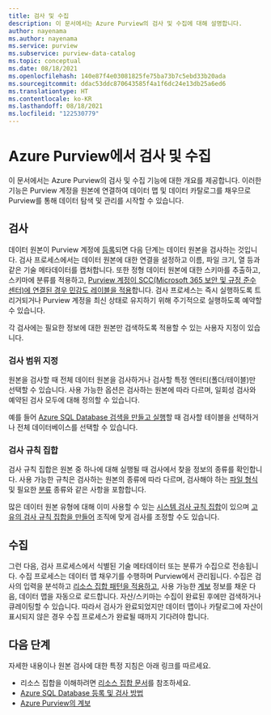 ```yaml
---
title: 검사 및 수집
description: 이 문서에서는 Azure Purview의 검사 및 수집에 대해 설명합니다.
author: nayenama
ms.author: nayenama
ms.service: purview
ms.subservice: purview-data-catalog
ms.topic: conceptual
ms.date: 08/18/2021
ms.openlocfilehash: 140e87f4e03081825fe75ba73b7c5ebd33b20ada
ms.sourcegitcommit: ddac53ddc870643585f4a1f6dc24e13db25a6ed6
ms.translationtype: HT
ms.contentlocale: ko-KR
ms.lasthandoff: 08/18/2021
ms.locfileid: "122530779"
---
```

# <a name="scans-and-ingestion-in-azure-purview"></a>Azure Purview에서 검사 및 수집

이 문서에서는 Azure Purview의 검사 및 수집 기능에 대한 개요를 제공합니다. 이러한 기능은 Purview 계정을 원본에 연결하여 데이터 맵 및 데이터 카탈로그를 채우므로 Purview를 통해 데이터 탐색 및 관리를 시작할 수 있습니다.

## <a name="scanning"></a>검사

데이터 원본이 Purview 계정에 [등록](manage-data-sources.md)되면 다음 단계는 데이터 원본을 검사하는 것입니다. 검사 프로세스에서는 데이터 원본에 대한 연결을 설정하고 이름, 파일 크기, 열 등과 같은 기술 메타데이터를 캡처합니다. 또한 정형 데이터 원본에 대한 스키마를 추출하고, 스키마에 분류를 적용하고, [Purview 계정이 SCC(Microsoft 365 보안 및 규정 준수 센터)에 연결된 경우 민감도 레이블을 적용](create-sensitivity-label.md)합니다. 검사 프로세스는 즉시 실행하도록 트리거되거나 Purview 계정을 최신 상태로 유지하기 위해 주기적으로 실행하도록 예약할 수 있습니다.

각 검사에는 필요한 정보에 대한 원본만 검색하도록 적용할 수 있는 사용자 지정이 있습니다.

### <a name="scope-your-scan"></a>검사 범위 지정

원본을 검사할 때 전체 데이터 원본을 검사하거나 검사할 특정 엔터티(폴더/테이블)만 선택할 수 있습니다. 사용 가능한 옵션은 검사하는 원본에 따라 다르며, 일회성 검사와 예약된 검사 모두에 대해 정의할 수 있습니다.

예를 들어 [Azure SQL Database 검색을 만들고 실행](register-scan-azure-sql-database.md#creating-and-running-a-scan)할 때 검사할 테이블을 선택하거나 전체 데이터베이스를 선택할 수 있습니다.

### <a name="scan-rule-set"></a>검사 규칙 집합

검사 규칙 집합은 원본 중 하나에 대해 실행될 때 검사에서 찾을 정보의 종류를 확인합니다. 사용 가능한 규칙은 검사하는 원본의 종류에 따라 다르며, 검사해야 하는 [파일 형식](sources-and-scans.md#file-types-supported-for-scanning) 및 필요한 [분류](supported-classifications.md) 종류와 같은 사항을 포함합니다.

많은 데이터 원본 유형에 대해 이미 사용할 수 있는 [시스템 검사 규칙 집합](create-a-scan-rule-set.md#system-scan-rule-sets)이 있으며 [고유의 검사 규칙 집합을 만들어](create-a-scan-rule-set.md) 조직에 맞게 검사를 조정할 수도 있습니다.

## <a name="ingestion"></a>수집

그런 다음, 검사 프로세스에서 식별된 기술 메타데이터 또는 분류가 수집으로 전송됩니다. 수집 프로세스는 데이터 맵 채우기를 수행하며 Purview에서 관리됩니다.  수집은 검사의 입력을 분석하고 [리소스 집합 패턴을 적용하고](concept-resource-sets.md#how-azure-purview-detects-resource-sets), 사용 가능한 [계보](concept-data-lineage.md) 정보를 채운 다음, 데이터 맵을 자동으로 로드합니다. 자산/스키마는 수집이 완료된 후에만 검색하거나 큐레이팅할 수 있습니다. 따라서 검사가 완료되었지만 데이터 맵이나 카탈로그에 자산이 표시되지 않은 경우 수집 프로세스가 완료될 때까지 기다려야 합니다.

## <a name="next-steps"></a>다음 단계

자세한 내용이나 원본 검사에 대한 특정 지침은 아래 링크를 따르세요.

* 리소스 집합을 이해하려면 [리소스 집합 문서](concept-resource-sets.md)를 참조하세요.
* [Azure SQL Database 등록 및 검사 방법](register-scan-azure-sql-database.md#creating-and-running-a-scan)
* [Azure Purview의 계보](catalog-lineage-user-guide.md)
